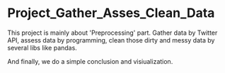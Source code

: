 # Project_Gather_Asses_Clean_Data
 This project is mainly about 'Preprocessing' part. Gather data by Twitter API, assess data by programming, clean those dirty and messy data by several libs like pandas.


And finally, we do a simple conclusion and visiualization.
